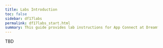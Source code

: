 ```yaml
---
title: Labs Introduction
toc: false
sidebar: df17labs
permalink: df17labs_start.html
summary: This guide provides lab instructions for App Connect at Dreamforce 2017.
---
```

TBD
